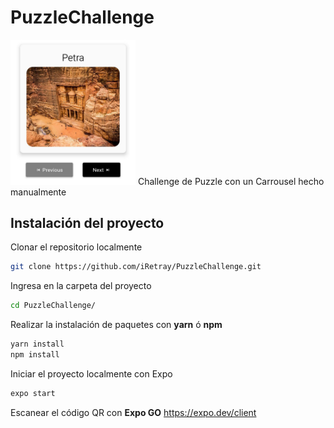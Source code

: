 # PuzzleChallenge
<img src="https://raw.githubusercontent.com/iRetray/PuzzleChallenge/master/previewapp.jpg" alt="drawing" width="200"/>
Challenge de Puzzle con un Carrousel hecho manualmente

## Instalación del proyecto
Clonar el repositorio localmente
```sh
git clone https://github.com/iRetray/PuzzleChallenge.git
```
Ingresa en la carpeta del proyecto
```sh
cd PuzzleChallenge/
```
Realizar la instalación de paquetes con **yarn** ó **npm**
```sh
yarn install
npm install
```
Iniciar el proyecto localmente con Expo
```sh
expo start
```
Escanear el código QR con **Expo GO**
https://expo.dev/client
